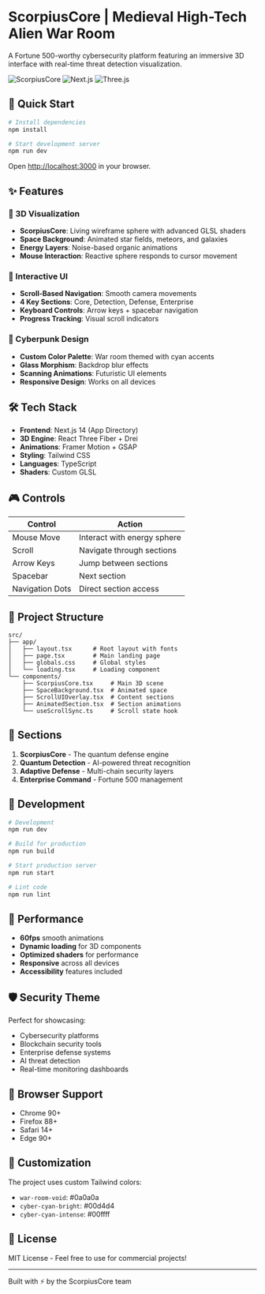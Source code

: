 # ScorpiusCore | Medieval High-Tech Alien War Room

A Fortune 500-worthy cybersecurity platform featuring an immersive 3D interface with real-time threat detection visualization.

![ScorpiusCore](https://img.shields.io/badge/Status-Live-00fff7?style=for-the-badge)
![Next.js](https://img.shields.io/badge/Next.js-14-black?style=for-the-badge&logo=next.js)
![Three.js](https://img.shields.io/badge/Three.js-0.158-white?style=for-the-badge&logo=three.js)

## 🚀 Quick Start

```bash
# Install dependencies
npm install

# Start development server
npm run dev
```

Open [http://localhost:3000](http://localhost:3000) in your browser.

## ✨ Features

### 🌌 3D Visualization
- **ScorpiusCore**: Living wireframe sphere with advanced GLSL shaders
- **Space Background**: Animated star fields, meteors, and galaxies
- **Energy Layers**: Noise-based organic animations
- **Mouse Interaction**: Reactive sphere responds to cursor movement

### 📱 Interactive UI
- **Scroll-Based Navigation**: Smooth camera movements
- **4 Key Sections**: Core, Detection, Defense, Enterprise
- **Keyboard Controls**: Arrow keys + spacebar navigation
- **Progress Tracking**: Visual scroll indicators

### 🎨 Cyberpunk Design
- **Custom Color Palette**: War room themed with cyan accents
- **Glass Morphism**: Backdrop blur effects
- **Scanning Animations**: Futuristic UI elements
- **Responsive Design**: Works on all devices

## 🛠️ Tech Stack

- **Frontend**: Next.js 14 (App Directory)
- **3D Engine**: React Three Fiber + Drei
- **Animations**: Framer Motion + GSAP
- **Styling**: Tailwind CSS
- **Languages**: TypeScript
- **Shaders**: Custom GLSL

## 🎮 Controls

| Control | Action |
|---------|--------|
| Mouse Move | Interact with energy sphere |
| Scroll | Navigate through sections |
| Arrow Keys | Jump between sections |
| Spacebar | Next section |
| Navigation Dots | Direct section access |

## 📁 Project Structure

```
src/
├── app/
│   ├── layout.tsx      # Root layout with fonts
│   ├── page.tsx        # Main landing page
│   ├── globals.css     # Global styles
│   └── loading.tsx     # Loading component
└── components/
    ├── ScorpiusCore.tsx     # Main 3D scene
    ├── SpaceBackground.tsx  # Animated space
    ├── ScrollUIOverlay.tsx  # Content sections
    ├── AnimatedSection.tsx  # Section animations
    └── useScrollSync.ts     # Scroll state hook
```

## 🎯 Sections

1. **ScorpiusCore** - The quantum defense engine
2. **Quantum Detection** - AI-powered threat recognition
3. **Adaptive Defense** - Multi-chain security layers
4. **Enterprise Command** - Fortune 500 management

## 🔧 Development

```bash
# Development
npm run dev

# Build for production
npm run build

# Start production server
npm run start

# Lint code
npm run lint
```

## 🌟 Performance

- **60fps** smooth animations
- **Dynamic loading** for 3D components
- **Optimized shaders** for performance
- **Responsive** across all devices
- **Accessibility** features included

## 🛡️ Security Theme

Perfect for showcasing:
- Cybersecurity platforms
- Blockchain security tools
- Enterprise defense systems
- AI threat detection
- Real-time monitoring dashboards

## 📱 Browser Support

- Chrome 90+
- Firefox 88+
- Safari 14+
- Edge 90+

## 🎨 Customization

The project uses custom Tailwind colors:
- `war-room-void`: #0a0a0a
- `cyber-cyan-bright`: #00d4d4
- `cyber-cyan-intense`: #00ffff

## 📄 License

MIT License - Feel free to use for commercial projects!

---

Built with ⚡ by the ScorpiusCore team 